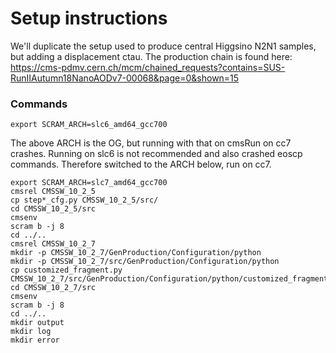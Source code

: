 # Setup instructions

We'll duplicate the setup used to produce central Higgsino N2N1 samples, but adding a displacement ctau. The production chain is found here:
https://cms-pdmv.cern.ch/mcm/chained_requests?contains=SUS-RunIIAutumn18NanoAODv7-00068&page=0&shown=15

### Commands

```
export SCRAM_ARCH=slc6_amd64_gcc700
```
The above ARCH is the OG, but running with that on cmsRun on cc7 crashes. Running on slc6 is not recommended and also crashed eoscp commands. Therefore switched to the ARCH below, run on cc7.

```
export SCRAM_ARCH=slc7_amd64_gcc700
cmsrel CMSSW_10_2_5
cp step*_cfg.py CMSSW_10_2_5/src/
cd CMSSW_10_2_5/src
cmsenv
scram b -j 8
cd ../..
cmsrel CMSSW_10_2_7
mkdir -p CMSSW_10_2_7/GenProduction/Configuration/python
mkdir -p CMSSW_10_2_7/src/GenProduction/Configuration/python
cp customized_fragment.py CMSSW_10_2_7/src/GenProduction/Configuration/python/customized_fragment.py
cd CMSSW_10_2_7/src
cmsenv
scram b -j 8
cd ../..
mkdir output
mkdir log
mkdir error
```